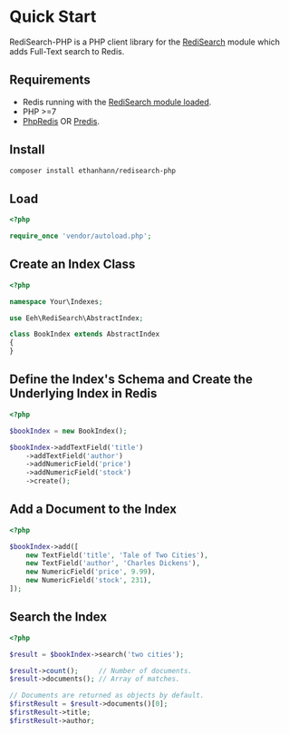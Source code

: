 # Quick Start

RediSearch-PHP is a PHP client library for the [RediSearch](http://redisearch.io/) module which adds Full-Text search to Redis.

## Requirements

* Redis running with the [RediSearch module loaded](http://redisearch.io/Quick_Start/).
* PHP >=7
* [PhpRedis](https://github.com/phpredis/phpredis) OR [Predis](https://github.com/nrk/predis).

## Install

```bash
composer install ethanhann/redisearch-php
```

## Load

```php
<?php

require_once 'vendor/autoload.php';
```

## Create an Index Class

```php
<?php

namespace Your\Indexes;

use Eeh\RediSearch\AbstractIndex;

class BookIndex extends AbstractIndex
{
}
```

## Define the Index's Schema and Create the Underlying Index in Redis

```php
<?php

$bookIndex = new BookIndex();

$bookIndex->addTextField('title')
    ->addTextField('author')
    ->addNumericField('price')
    ->addNumericField('stock')
    ->create();
```

## Add a Document to the Index

```php
<?php

$bookIndex->add([
    new TextField('title', 'Tale of Two Cities'),
    new TextField('author', 'Charles Dickens'),
    new NumericField('price', 9.99),
    new NumericField('stock', 231),
]);
```

## Search the Index

```php
<?php

$result = $bookIndex->search('two cities');

$result->count();     // Number of documents.
$result->documents(); // Array of matches.

// Documents are returned as objects by default.
$firstResult = $result->documents()[0];
$firstResult->title;
$firstResult->author;
```

